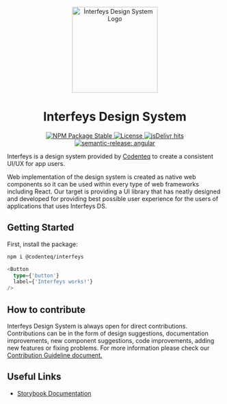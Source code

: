 <p align="center"><img src="https://codenteq.com/wp-content/uploads/2022/11/web-logo.webp" width="200" alt="İnterfeys Design System Logo" /></p>

<h1 align="center">Interfeys Design System</h1>

<p align="center">
  <a href="https://www.npmjs.com/package/@codenteq/interfeys">
    <img src="https://img.shields.io/npm/v/@codenteq/interfeys.svg" alt="NPM Package Stable" />
  </a>
  <a href="https://github.com/codenteq/interfeys/blob/master/LICENSE">
    <img src="https://img.shields.io/github/license/codenteq/interfeys.svg" alt="License" />
  </a>
  <a href="https://www.jsdelivr.com/package/npm/@codenteq/interfeys">
    <img src="https://img.shields.io/jsdelivr/npm/hm/@codenteq/interfeys" alt="jsDelivr hits" />
  </a>
  <a href="https://github.com/semantic-release/semantic-release">
    <img src="https://img.shields.io/badge/semantic--release-react-e10079?logo=semantic-release" alt="semantic-release: angular" />
  </a>
</p>

Interfeys is a design system provided by [Codenteq](https://github.com/codenteq) to create a consistent UI/UX for app users.

Web implementation of the design system is created as native web components so it can be used within every type of web frameworks including React. Our target is providing a UI library that has neatly designed and developed for providing best possible user experience for the users of applications that uses Interfeys DS.

## Getting Started

First, install the package:

```bash
npm i @codenteq/interfeys
```

```typescript
<Button
  type={'button'}
  label={'Interfeys works!'}
/>
```

## How to contribute
Interfeys Design System is always open for direct contributions. Contributions can be in the form of design suggestions, documentation improvements, new component suggestions, code improvements, adding new features or fixing problems. For more information please check our [Contribution Guideline document.](https://github.com/codenteq/interfeys/blob/next/CONTRIBUTING.md)

## Useful Links

* [Storybook Documentation](https://codenteq.com/)
